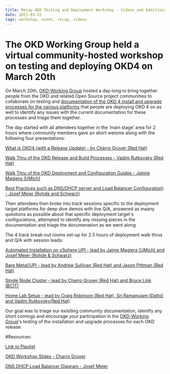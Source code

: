 ```yaml
---
title: Recap OKD Testing and Deployment Workshop - Videos and Additional Resources
date: 2021-03-22
tags: workshop, event, recap, videos
---
```


# The OKD Working Group held a virtual community-hosted workshop on testing and deploying OKD4 on March 20th

On March 20th, [OKD-Working Group](https://groups.google.com/g/okd-wg) hosted a day-long to bring together people from the OKD and related Open Source project communities to collaborate on testing and [documentation of the OKD 4 install and upgrade processes for the various platforms](https://github.com/elmiko/okd-deployment-configuration-guides) that people are deploying OKD 4 on as well to identify any issues with the current documentation for these processes and triage them together.

The day started with all attendees together in the ‘main stage’ area for 2 hours where community members gave an short welome along with the following four presentations:

[What is OKD4 (with a Release Update) - by Charro Gruver (Red Hat)](https://youtu.be/fOKve11GOJg)

[Walk Thru of the OKD Release and Build Processes - Vadim Rutkovsky (Red Hat)](https://youtu.be/HmmV1mLRtbM)

[Walk Thru of the OKD Deployment and Configuration Guides - Jaimie Magiera (UMich)](https://youtu.be/-AwpvgbaMVg)

[Best Practices such as DNS/DHCP server and Load Balancer Configuration) - Josef Meier (Rohde and Schwarz)](https://youtu.be/by6ZmwWC8bs)

Then attendees then broke into track sessions specific to the deployment target platforms for deep dive demos with live Q/A, answered as maany questions as possible about that specific deployment target's configurations, attempted to identify any missing pieces in the documentation and triage the documenation as we went along.  

The 4 track break-out rooms set-up for 2.5 hours of deployment walk thrus and Q/A with session leads:

[Automated Installation on vSphere UPI - lead by Jaime Magiera (UMich) and Josef Meier (Rohde & Schwarz)](https://youtu.be/vCoznRt3_2I)

[Bare Metal/UPI - lead by Andrew Sullivan (Red Hat) and Jason Pittman (Red Hat)](https://youtu.be/eM_pYnf_xFw)

[Single Node Cluster - lead by Charro Gruver (Red Hat) and Bruce Link (BCIT)](https://youtu.be/lI382l3u4fM)

[Home Lab Setup - lead by Craig Robinson (Red Hat), Sri Ramanujam (Datto) and Vadim Rutkovsky(Red Hat)](https://youtu.be/nDDhguTZgLE)

Our goal was to triage our exisiting community documentation, identify any short comings and encourage your participation in the [OKD-Working Group](https://groups.google.com/g/okd-wg)'s testing of the installation and upgrade processes for each OKD release. 

#Resources:

[Link to Playlist](https://www.youtube.com/playlist?list=PLaR6Rq6Z4Iqfe0yvNnyYZnYR3Z3Emb_Zm)

[OKD Workshop Slides - Charro Gruver](https://github.com/openshift-cs/okd.io/blob/master/source/blog/slides/OKD-Workshop.pdf)

[DNS DHCP Load Balancer Diagram - Josef Meier](https://github.com/openshift-cs/okd.io/blob/master/source/blog/slides/workshop-okd-2021-03-20-josef-meier-dns-diagram.pdf)

